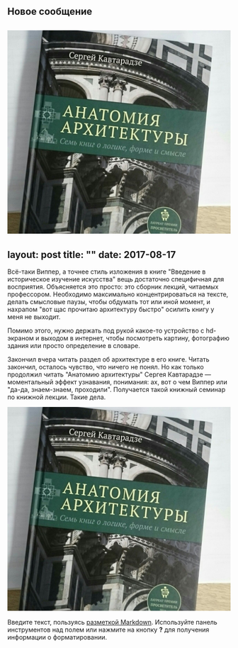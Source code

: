 ## Новое сообщение
![Описание](assets/images/anatomy.jpg)
---
layout: post
title: ""
date: 2017-08-17
---

Всё-таки Виппер, а точнее стиль изложения в книге "Введение в историческое изучение искусства" вещь достаточно специфичная для восприятия. Объясняется это просто: это сборник лекций, читаемых профессором. Необходимо максимально концентрироваться на тексте, делать смысловые паузы, чтобы обдумать тот или иной момент, и нахрапом "вот щас прочитаю архитектуру быстро" осилить книгу у меня не выходит.  

Помимо этого, нужно держать под рукой какое-то устройство с hd-экраном и выходом в интернет, чтобы посмотреть картину, фотографию здания или просто определение в словаре.  

Закончил вчера читать раздел об архитектуре в его книге. Читать закончил, осталось чувство, что ничего не понял. Но как только продолжил читать "Анатомию архитектуры" Сергея Кавтарадзе — моментальный эффект узнавания, понимания: ах, вот о чем Виппер или "да-да, знаем-знаем, проходили". Получается такой книжный семинар по книжной лекции. Такие дела.

![Виппер](assets/images/anatomy.jpg)

Введите текст, пользуясь [разметкой Markdown](http://daringfireball.net/projects/markdown/). Используйте панель инструментов над полем или нажмите на кнопку **?** для получения информации о форматировании.

